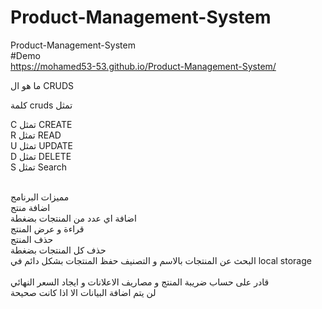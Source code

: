 # Product-Management-System
Product-Management-System<br/>
#Demo<br/>
 https://mohamed53-53.github.io/Product-Management-System/
 
 ما هو ال CRUDS<br/>


كلمة cruds تمثل<br/>

C  تمثل CREATE<br/>
R  تمثل READ<br/>
U  تمثل UPDATE<br/>
D  تمثل DELETE<br/>
S تمثل Search<br/>


<br/>مميزات البرنامج
<br/>اضافة منتج
<br/>اضافة اي عدد من المنتجات بضغطة
<br/>قراءة و عرض المنتج
<br/>حذف المنتج
<br/>حذف كل المنتجات بضغطة
<br/>البحث عن المنتجات بالاسم و التصنيف
حفظ المنتجات بشكل دائم في local storage<br/>
<br/>قادر على حساب ضريبة المنتج و مصاريف الاعلانات و ايجاد السعر النهائي
 <br/>لن يتم اضافة البيانات الا اذا كانت صحيحة
